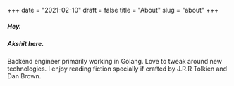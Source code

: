 +++
date = "2021-02-10"
draft = false
title = "About"
slug = "about"
+++

##### Hey. 
##### Akshit here. 

Backend engineer primarily working in Golang. Love to tweak around new technologies. 
I enjoy reading fiction specially if crafted by J.R.R Tolkien and Dan Brown.
